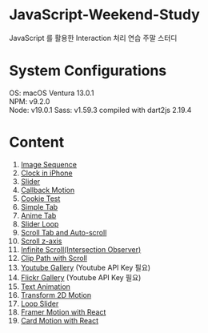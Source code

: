 # JavaScript-Weekend-Study

JavaScript 를 활용한 Interaction 처리 연습 주말 스터디

# System Configurations

OS: macOS Ventura 13.0.1  
NPM: v9.2.0  
Node: v19.0.1
Sass: v1.59.3 compiled with dart2js 2.19.4

# Content

1. [Image Sequence](https://sbpark88.github.io/JavaScript-Weekend-Study/study-001-image-sequence)
2. [Clock in iPhone](https://sbpark88.github.io/JavaScript-Weekend-Study/study-002-time)
3. [Slider](https://sbpark88.github.io/JavaScript-Weekend-Study/study-003-slider)
4. [Callback Motion](https://sbpark88.github.io/JavaScript-Weekend-Study/study-004-callback-motion)
5. [Cookie Test](https://sbpark88.github.io/JavaScript-Weekend-Study/study-005-cookie-popup/)
6. [Simple Tab](https://sbpark88.github.io/JavaScript-Weekend-Study/study-012-tab-es5)
7. [Anime Tab](https://sbpark88.github.io/JavaScript-Weekend-Study/study-005-tab-ex-master/)
8. [Slider Loop](https://sbpark88.github.io/JavaScript-Weekend-Study/study-006-slider-loop/)
9. [Scroll Tab and Auto-scroll](https://sbpark88.github.io/JavaScript-Weekend-Study/study-007-scroll-step/)
10. [Scroll z-axis](https://sbpark88.github.io/JavaScript-Weekend-Study/study-008-scroll-z/)
11. [Infinite Scroll(Intersection Observer)](https://sbpark88.github.io/JavaScript-Weekend-Study/study-009-infinite-scroll/)
12. [Clip Path with Scroll](https://sbpark88.github.io/JavaScript-Weekend-Study/study-010-scroll-clip-path/)
13. [Youtube Gallery](https://sbpark88.github.io/JavaScript-Weekend-Study/study-015-youtube-gallery/)  (Youtube API Key 필요)
14. [Flickr Gallery](https://sbpark88.github.io/JavaScript-Weekend-Study/study-016-flickr-gallery/)  (Youtube API Key 필요)
15. [Text Animation](https://sbpark88.github.io/JavaScript-Weekend-Study/study-017-text-animation/)
16. [Transform 2D Motion](https://sbpark88.github.io/JavaScript-Weekend-Study/study-018-transform-2d-motion/)
17. [Loop Slider](https://sbpark88.github.io/JavaScript-Weekend-Study/study-019-loop-slider/)
18. [Framer Motion with React](https://sbpark88.github.io/JavaScript-Weekend-Study/study-021-react-starter/)
19. [Card Motion with React](https://sbpark88.github.io/JavaScript-Weekend-Study/study-022-react-card-motion/)
